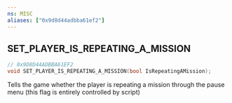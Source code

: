 ```yaml
---
ns: MISC
aliases: ["0x9d8d44adbba61ef2"]
---
```

## SET_PLAYER_IS_REPEATING_A_MISSION

```c
// 0x9D8D44ADBBA61EF2
void SET_PLAYER_IS_REPEATING_A_MISSION(bool IsRepeatingAMission);
```

Tells the game whether the player is repeating a mission through the pause menu (this flag is entirely controlled by script)

